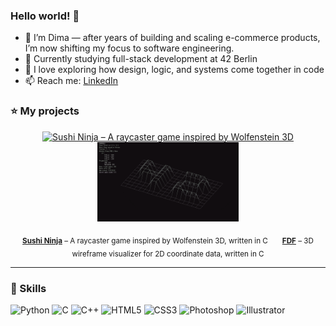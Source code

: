 ### Hello world! 👋

- 👋 I’m Dima — after years of building and scaling e-commerce products, I’m now shifting my focus to software engineering.
- 🌱 Currently studying full-stack development at 42 Berlin
- 💬 I love exploring how design, logic, and systems come together in code
- 📫 Reach me: [LinkedIn](https://www.linkedin.com/in/dmitrijslasko)
<!--
- ⭐ Check out these projects of mine I'm proud of:
- [Sushi Ninja – A raycaster game inspired by Wolfenstein 3D, written in C](https://github.com/dmitrijslasko/42_cub3D_advanced)
- [FDF – 3D wireframe models visualizator a set of 2D coordinates, written in C](https://github.com/dmitrijslasko/42_fdf)
https://img.youtube.com/vi/zGh0d-RLmI8/maxresdefault.jpg
-->

### ⭐ My projects

<p align="center">
  <a href="https://github.com/dmitrijslasko/42_cub3D_advanced">
    <img src="https://raw.githubusercontent.com/dmitrijslasko/42_cub3D_advanced/b88a5839d5d6de2975abdb8bf7c9edc259742182/assets/sushi-ninja-3d.gif" alt="Sushi Ninja – A raycaster game inspired by Wolfenstein 3D" width="45%">
  </a>
  <a href="https://github.com/dmitrijslasko/42_fdf">
    <img src="https://raw.githubusercontent.com/dmitrijslasko/42_fdf/192dcd393a4a817a25a64ad245a87558c0b146fc/_img/fdf-github-preview.png" alt="FDF – 3D wireframe models visualizator" width="45%">
  </a>
</p>

<p align="center">
  <sub>
    <b><a href="https://github.com/dmitrijslasko/42_cub3D_advanced">Sushi Ninja</a></b> – A raycaster game inspired by Wolfenstein 3D, written in C  
    &nbsp;&nbsp;&nbsp;&nbsp;&nbsp;
    <b><a href="https://github.com/dmitrijslasko/42_fdf">FDF</a></b> – 3D wireframe visualizer for 2D coordinate data, written in C
  </sub>
</p>

<!-- - 👯 I’m looking to collaborate on ... -->
<!-- - 🤔 I’m looking for help with ... -->

---

### 🧠 Skills
<p align="left">
  <img src="https://img.shields.io/badge/Python-3776AB?style=for-the-badge&logo=python&logoColor=yellow" alt="Python">
  <img src="https://img.shields.io/badge/C-A8B9CC?style=for-the-badge&logo=c&logoColor=black" alt="C">
  <img src="https://img.shields.io/badge/C++-00599C?style=for-the-badge&logo=cplusplus&logoColor=white" alt="C++">
  <img src="https://img.shields.io/badge/HTML5-E34F26?style=for-the-badge&logo=html5&logoColor=white" alt="HTML5">
  <img src="https://img.shields.io/badge/CSS3-1572B6?style=for-the-badge&logo=css3&logoColor=white" alt="CSS3">
  <img src="https://img.shields.io/badge/Adobe%20Photoshop-31A8FF?style=for-the-badge&logo=adobephotoshop&logoColor=white" alt="Photoshop">
  <img src="https://img.shields.io/badge/Adobe%20Illustrator-FF9A00?style=for-the-badge&logo=adobeillustrator&logoColor=white" alt="Illustrator">
</p>
